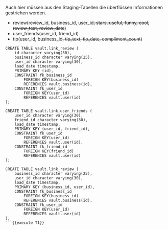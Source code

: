 Auch hier müssen aus den Staging-Tabellen die überflüssen Informationen gestrichen werden.

- review(review_id, business_id, user_id~~, stars, useful, funny, cool, review_text, review_date~~)
- user_friends(user_id, friend_id)
- tip(user_id, business_id~~, tip_text, tip_date, compliment_count~~)

```
CREATE TABLE vault.link_review (
    id character varying(30),
    business_id character varying(25),
    user_id character varying(30),
    load_date timestamp,
    PRIMARY KEY (id),
    CONSTRAINT fk_business_id
        FOREIGN KEY(business_id) 
        REFERENCES vault.business(id),
    CONSTRAINT fk_user_id
        FOREIGN KEY(user_id) 
        REFERENCES vault.user(id)
);

CREATE TABLE vault.link_user_friends (
    user_id character varying(30),
    friend_id character varying(30),
    load_date timestamp,
    PRIMARY KEY (user_id, friend_id),
    CONSTRAINT fk_user_id
        FOREIGN KEY(user_id) 
        REFERENCES vault.user(id),
    CONSTRAINT fk_friend_id
        FOREIGN KEY(friend_id) 
        REFERENCES vault.user(id)
);

CREATE TABLE vault.link_review (
    business_id character varying(25),
    user_id character varying(30),
    load_date timestamp,
    PRIMARY KEY (business_id, user_id),
    CONSTRAINT fk_business_id
        FOREIGN KEY(business_id) 
        REFERENCES vault.business(id),
    CONSTRAINT fk_user_id
        FOREIGN KEY(user_id) 
        REFERENCES vault.user(id)
);
```{{execute T1}}
